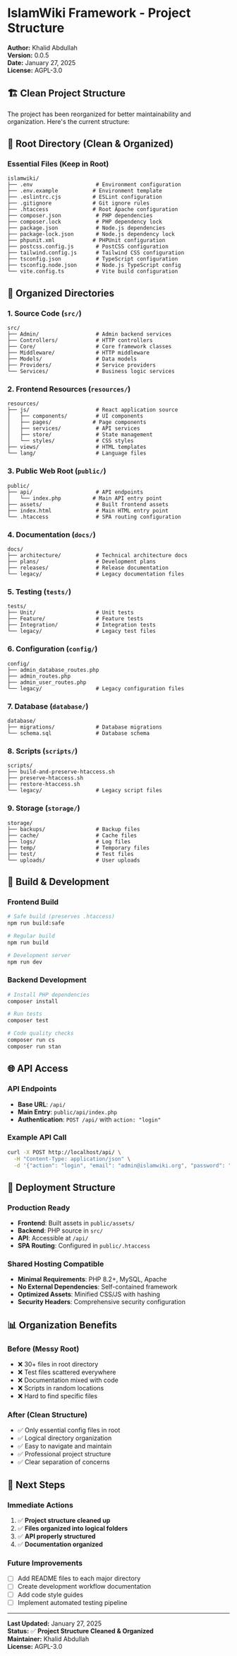 # IslamWiki Framework - Project Structure

**Author:** Khalid Abdullah  
**Version:** 0.0.5  
**Date:** January 27, 2025  
**License:** AGPL-3.0  

## 🏗️ **Clean Project Structure**

The project has been reorganized for better maintainability and organization. Here's the current structure:

## 📁 **Root Directory (Clean & Organized)**

### **Essential Files (Keep in Root)**
```
islamwiki/
├── .env                    # Environment configuration
├── .env.example           # Environment template
├── .eslintrc.cjs          # ESLint configuration
├── .gitignore             # Git ignore rules
├── .htaccess              # Root Apache configuration
├── composer.json           # PHP dependencies
├── composer.lock           # PHP dependency lock
├── package.json            # Node.js dependencies
├── package-lock.json       # Node.js dependency lock
├── phpunit.xml            # PHPUnit configuration
├── postcss.config.js       # PostCSS configuration
├── tailwind.config.js      # Tailwind CSS configuration
├── tsconfig.json           # TypeScript configuration
├── tsconfig.node.json      # Node.js TypeScript config
└── vite.config.ts          # Vite build configuration
```

## 📁 **Organized Directories**

### **1. Source Code (`src/`)**
```
src/
├── Admin/                  # Admin backend services
├── Controllers/            # HTTP controllers
├── Core/                   # Core framework classes
├── Middleware/             # HTTP middleware
├── Models/                 # Data models
├── Providers/              # Service providers
└── Services/               # Business logic services
```

### **2. Frontend Resources (`resources/`)**
```
resources/
├── js/                     # React application source
│   ├── components/         # UI components
│   ├── pages/             # Page components
│   ├── services/           # API services
│   ├── store/              # State management
│   └── styles/             # CSS styles
├── views/                  # HTML templates
└── lang/                   # Language files
```

### **3. Public Web Root (`public/`)**
```
public/
├── api/                    # API endpoints
│   └── index.php          # Main API entry point
├── assets/                 # Built frontend assets
├── index.html              # Main HTML entry point
└── .htaccess               # SPA routing configuration
```

### **4. Documentation (`docs/`)**
```
docs/
├── architecture/           # Technical architecture docs
├── plans/                  # Development plans
├── releases/               # Release documentation
└── legacy/                 # Legacy documentation files
```

### **5. Testing (`tests/`)**
```
tests/
├── Unit/                   # Unit tests
├── Feature/                # Feature tests
├── Integration/            # Integration tests
└── legacy/                 # Legacy test files
```

### **6. Configuration (`config/`)**
```
config/
├── admin_database_routes.php
├── admin_routes.php
├── admin_user_routes.php
└── legacy/                 # Legacy configuration files
```

### **7. Database (`database/`)**
```
database/
├── migrations/             # Database migrations
└── schema.sql              # Database schema
```

### **8. Scripts (`scripts/`)**
```
scripts/
├── build-and-preserve-htaccess.sh
├── preserve-htaccess.sh
├── restore-htaccess.sh
└── legacy/                 # Legacy script files
```

### **9. Storage (`storage/`)**
```
storage/
├── backups/                # Backup files
├── cache/                  # Cache files
├── logs/                   # Log files
├── temp/                   # Temporary files
├── test/                   # Test files
└── uploads/                # User uploads
```

## 🔧 **Build & Development**

### **Frontend Build**
```bash
# Safe build (preserves .htaccess)
npm run build:safe

# Regular build
npm run build

# Development server
npm run dev
```

### **Backend Development**
```bash
# Install PHP dependencies
composer install

# Run tests
composer test

# Code quality checks
composer run cs
composer run stan
```

## 🌐 **API Access**

### **API Endpoints**
- **Base URL**: `/api/`
- **Main Entry**: `public/api/index.php`
- **Authentication**: `POST /api/` with `action: "login"`

### **Example API Call**
```bash
curl -X POST http://localhost/api/ \
  -H "Content-Type: application/json" \
  -d '{"action": "login", "email": "admin@islamwiki.org", "password": "password"}'
```

## 🚀 **Deployment Structure**

### **Production Ready**
- **Frontend**: Built assets in `public/assets/`
- **Backend**: PHP source in `src/`
- **API**: Accessible at `/api/`
- **SPA Routing**: Configured in `public/.htaccess`

### **Shared Hosting Compatible**
- **Minimal Requirements**: PHP 8.2+, MySQL, Apache
- **No External Dependencies**: Self-contained framework
- **Optimized Assets**: Minified CSS/JS with hashing
- **Security Headers**: Comprehensive security configuration

## 📊 **Organization Benefits**

### **Before (Messy Root)**
- ❌ 30+ files in root directory
- ❌ Test files scattered everywhere
- ❌ Documentation mixed with code
- ❌ Scripts in random locations
- ❌ Hard to find specific files

### **After (Clean Structure)**
- ✅ Only essential config files in root
- ✅ Logical directory organization
- ✅ Easy to navigate and maintain
- ✅ Professional project structure
- ✅ Clear separation of concerns

## 🎯 **Next Steps**

### **Immediate Actions**
1. ✅ **Project structure cleaned up**
2. ✅ **Files organized into logical folders**
3. ✅ **API properly structured**
4. ✅ **Documentation organized**

### **Future Improvements**
- [ ] Add README files to each major directory
- [ ] Create development workflow documentation
- [ ] Add code style guides
- [ ] Implement automated testing pipeline

---

**Last Updated:** January 27, 2025  
**Status:** ✅ **Project Structure Cleaned & Organized**  
**Maintainer:** Khalid Abdullah  
**License:** AGPL-3.0 